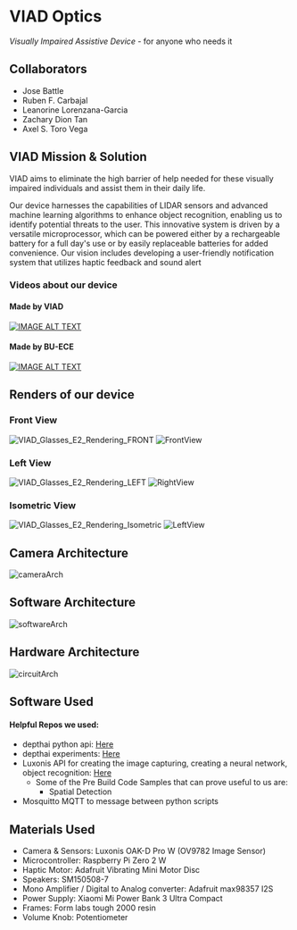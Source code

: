 # VIAD Optics
*Visually Impaired Assistive Device* - for anyone who needs it 
## Collaborators 
- Jose Battle
- Ruben F. Carbajal
- Leanorine Lorenzana-Garcia
- Zachary Dion Tan
- Axel S. Toro Vega
## VIAD Mission & Solution
VIAD aims to eliminate the high barrier of help needed for these visually impaired individuals and assist them in their daily life. 

Our device harnesses the capabilities of LIDAR sensors and advanced machine learning algorithms to enhance object recognition, enabling us to identify potential threats to the user. This innovative system is driven by a versatile microprocessor, which can be powered either by a rechargeable battery for a full day's use or by easily replaceable batteries for added convenience. Our vision includes developing a user-friendly notification system that utilizes haptic feedback and sound alert
### Videos about our device
#### Made by VIAD
[![IMAGE ALT TEXT](http://img.youtube.com/vi/oBS6c2Q_cYQ/0.jpg)](https://youtu.be/oBS6c2Q_cYQ "VIAD Optics")
#### Made by BU-ECE 
[![IMAGE ALT TEXT](http://img.youtube.com/vi/YAypW4CPITw/0.jpg)](http://www.youtube.com/watch?v=YAypW4CPITw "VIAD Optics")



## Renders of our device
### Front View
![VIAD_Glasses_E2_Rendering_FRONT](images/VIAD_Glasses_E2_Rendering_FRONT.jpg)
![FrontView](images/FrontView.png)

### Left View
![VIAD_Glasses_E2_Rendering_LEFT](images/VIAD_Glasses_E2_Rendering_LEFT.jpg)
![RightView](images/RightView.png)
### Isometric View
![VIAD_Glasses_E2_Rendering_Isometric](images/VIAD_Glasses_E2_Rendering_Isometric.jpg)
![LeftView](images/LeftView.png)

## Camera Architecture
![cameraArch](images/cameraArch.png)

## Software Architecture 
![softwareArch](images/softwareArch.png)

## Hardware Architecture
![circuitArch](images/circuitArch.png)

## Software Used
#### Helpful Repos we used:
- depthai python api: [Here](https://github.com/luxonis/depthai-python)
- depthai experiments: [Here](https://github.com/luxonis/depthai-experiments)
- Luxonis API for creating the image capturing, creating a neural network, object recognition: [Here](https://github.com/luxonis/depthai)
  - Some of the Pre Build Code Samples that can prove useful to us are:
    - Spatial Detection
- Mosquitto MQTT to message between python scripts

## Materials Used
- Camera & Sensors: Luxonis OAK-D Pro W (OV9782 Image Sensor)
- Microcontroller: Raspberry Pi Zero 2 W
- Haptic Motor: Adafruit Vibrating Mini Motor Disc
- Speakers: SM150508-7
- Mono Amplifier / Digital to Analog converter: Adafruit max98357 I2S
- Power Supply: Xiaomi Mi Power Bank 3 Ultra Compact
- Frames: Form labs tough 2000 resin
- Volume Knob: Potentiometer

